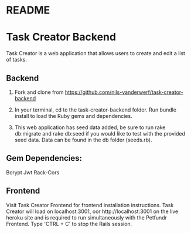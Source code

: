 # README

# Task Creator Backend

Task Creator is a web application that allows users to create and edit a list of tasks.

## Backend
1. Fork and clone from https://github.com/nils-vanderwerf/task-creator-backend

2. In your terminal, cd to the task-creator-backend folder. Run bundle install to load the Ruby gems and dependencies.

3. This web application has seed data added, be sure to run rake db:migrate and rake db:seed if you would like to test with the provided seed data. Data can be found in the db folder (seeds.rb).

## Gem Dependencies:
Bcrypt
Jwt
Rack-Cors

## Frontend

Visit Task Creator Frontend for frontend installation instructions.
Task Creator will load on localhost:3001, oor http://localhost:3001 on the live heroku site and is required to run simultaneously with the Petfundr Frontend. Type 'CTRL + C' to stop the Rails session.



